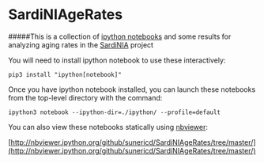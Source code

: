 SardiNIAgeRates
===============
#####This is a collection of [ipython notebooks](http://ipython.org/notebook.html) and some results for analyzing aging rates in the [SardiNIA](https://sardinia.irp.nia.nih.gov/) project

You will need to install ipython notebook to use these interactively:

    pip3 install "ipython[notebook]"

Once you have ipython notebook installed, you can launch these notebooks from the top-level directory with the command:

    ipython3 notebook --ipython-dir=./ipython/ --profile=default

You can also view these notebooks statically using [nbviewer](http://nbviewer.ipython.org/):

[http://nbviewer.ipython.org/github/sunericd/SardiNIAgeRates/tree/master/](http://nbviewer.ipython.org/github/sunericd/SardiNIAgeRates/tree/master/)
